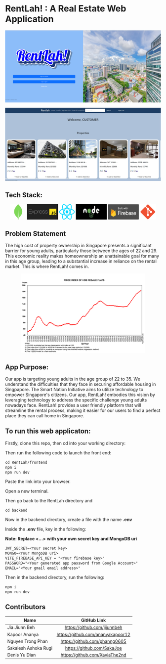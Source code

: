 # RentLah! : A Real Estate Web Application

<p align="center">
  <img src="./frontend/src/assets/Login Choice Screenshot.png" alt="RentLah Login Choice Screenshot" width="800"/>
</p>
<p align="center">
  <img src="./frontend/src/assets/homepage.jpg" alt="Home Page Screenshot" width="800"/>
</p>


## Tech Stack:
<p align="center">
  <img src="./frontend/src/assets/mongodb.png" alt="MongoDB logo" style="width: 50px; height: 50px;"/>
  <img src="./frontend/src/assets/expressserver.png" alt="Express.js logo" style="width: 100px; height: 50px;"/>
    <img src="./frontend/src/assets/react.svg" alt="React Logo" style="width: 50px; height: 50px;"/>
  <img src="./frontend/src/assets/nodejs.jpg" alt="Node.js logo" style="width: 100px; height: 50px;"/>
  <img src="./frontend/src/assets/firebase.png" alt="Firebase logo" style="width: 100px; height: 50px;"/>
  <img src="./frontend/src/assets/git.png" alt="git logo"style="width: 50px; height: 50px;"/>
</p>


## Problem Statement ##

The high cost of property ownership in Singapore presents a significant barrier for young adults, particularly those between the ages of 22 and 29. This economic reality makes homeownership an unattainable goal for many in this age group, leading to a substantial increase in reliance on the rental market. This is where RentLah! comes in.

<p align="center">
  <img src="./frontend/src/assets/1Q2024 Flash Estimate Small Chart.png" alt="Resale Flat Price Index" width="400"/>
</p>

## App Purpose:

Our app is targeting young adults in the age group of 22 to 35. We understand the difficulties that they face in securing affordable housing in Singpapore. The Smart Nation Initiative aims to utilize technology to empower Singapore's citizens. Our app, RentLah! embodies this vision by leveraging technology to address the specific challenge young adults nowadays face. RentLah! provides a user friendly platform that will streamline the rental process, making it easier for our users to find a perfect place they can call home in Singapore.


## To run this web applicaton: ##

Firstly, clone this repo, then cd into your working directory:

Then run the following code to launch the front end:  

```
cd RentLah/frontend
npm i
npm run dev
```

Paste the link into your browser.  

Open a new terminal.  

Then go back to the RentLah directory and  

```
cd backend
```

Now in the backend directory, create a file with the name **.env**  

Inside the **.env** file, key in the following:  

**Note: Replace <...> with your own secret key and MongoDB uri**  


```
JWT_SECRET=<Your secret key>
MONGO=<Your MongoDB uri>
VITE_FIREBASE_API_KEY = "<Your firebase key>"
PASSWORD="<Your generated app password from Google Account>"
EMAIL="<Your gmail email address>"
```
Then in the backend directory, run the following:  

```
npm i
npm run dev
```
## Contributors ##
| Name              |                    GitHub Link                    |
|---|:---:|
| Jia Jiunn Beh |https://github.com/jjiunnbeh|
| Kapoor Ananya |https://github.com/ananyakapoor12|      
| Nguyen Trong Phan |https://github.com/phanng0605|
| Sakalesh Ashoka Rugi |https://github.com/SakaJoe|
| Denis Yu Dian |https://github.com/XaviaThe2nd|


